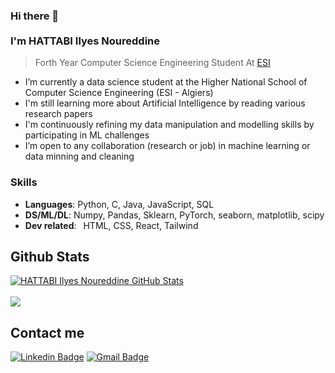 ### Hi there 👋 <br><br>  I'm **HATTABI Ilyes Noureddine**
> Forth Year Computer Science Engineering Student At [ESI](https://www.esi.dz/) 

- I’m currently a data science student at the Higher National School of Computer Science Engineering (ESI - Algiers)
- I'm still learning more about Artificial Intelligence by reading various research papers
- I'm continuously refining my data manipulation and modelling skills by participating in ML challenges
- I’m open to any collaboration (research or job) in machine learning or data minning and cleaning 

### Skills
- **Languages**: Python, C, Java, JavaScript, SQL
- **DS/ML/DL**: Numpy, Pandas, Sklearn, PyTorch, seaborn, matplotlib, scipy
- **Dev related**:  HTML, CSS, React, Tailwind

 
## Github Stats

[![HATTABI Ilyes Noureddine GitHub Stats](https://github-readme-stats.vercel.app/api?username=ilyes14hat&show_icons=true&count_private=true)](https://github.com/ilyes14hat)<br><br> <img src = "https://github-readme-stats.vercel.app/api/top-langs/?username=ilyes14hat&layout=compact">


## Contact me

[![Linkedin Badge](https://img.shields.io/badge/-HATTABI_Ilyes-blue?style=flat-square&logo=Linkedin&logoColor=white&link=https://www.linkedin.com/in/ilyes-hattabi-71111819a/)](https://www.linkedin.com/in/ilyes-hattabi-71111819a/) [![Gmail Badge](https://img.shields.io/badge/-jn_hattabi@esi.dz-c14438?style=flat-square&logo=Gmail&logoColor=white&link=mailto:jn_hattabi@esi.dz)](mailto:jn_hattabi@esi.dz)
